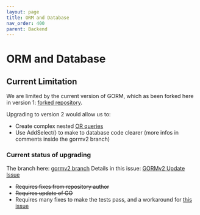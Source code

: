 ```yaml
---
layout: page
title: ORM and Database
nav_order: 400
parent: Backend
---
```


# ORM and Database

## Current Limitation

We are limited by the current version of GORM, which as been forked here in version 1: [forked repository](https://github.com/France-ioi/gorm).

Upgrading to version 2 would allow us to:
- Create complex nested [OR queries](https://gorm.io/docs/advanced_query.html#Group-Conditions)
- Use AddSelect() to make to database code clearer (more infos in comments inside the gormv2 branch)

### Current status of upgrading

The branch here: [gormv2 branch](https://github.com/France-ioi/AlgoreaBackend/tree/gormv2)
Details in this issue: [GORMv2 Update Issue](https://github.com/France-ioi/AlgoreaBackend/issues/769)

- ~~Requires fixes from repository author~~
- ~~Requires update of GO~~
- Requires many fixes to make the tests pass, and a workaround for [this issue](https://github.com/go-gorm/gorm/issues/4533)
